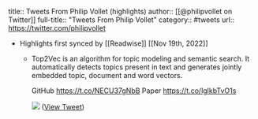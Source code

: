 title:: Tweets From Philip Vollet (highlights)
author:: [[@philipvollet on Twitter]]
full-title:: "Tweets From Philip Vollet"
category:: #tweets
url:: https://twitter.com/philipvollet

- Highlights first synced by [[Readwise]] [[Nov 19th, 2022]]
	- Top2Vec is an algorithm for topic modeling and semantic search. It automatically detects topics present in text and generates jointly embedded topic, document and word vectors.
	  
	  GitHub https://t.co/NECU37gNbB
	  Paper https://t.co/lgIkbTvO1s 
	  
	  ![](https://pbs.twimg.com/media/FRZ7wmBWQAEHirz.jpg) ([View Tweet](https://twitter.com/philipvollet/status/1519538002132975616))